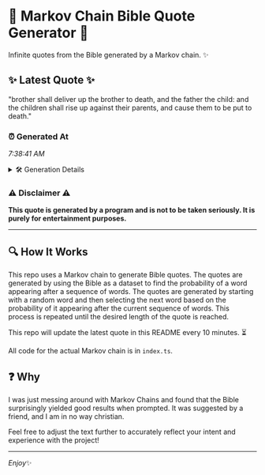 # 📖 Markov Chain Bible Quote Generator 📖

Infinite quotes from the Bible generated by a Markov chain. ✨

## ✨ Latest Quote ✨
"brother shall deliver up the brother to death, and the father the child: and the children shall rise up against their parents, and cause them to be put to death."

### ⏰ Generated At
*7:38:41 AM*

<details>
    <summary>🛠️ Generation Details</summary>
    <p>
        <strong>🌱 Seed:</strong> brother<br>
        <strong>🔄 Iterations:</strong> 29<br>
        <strong>📜 Context History:</strong><br>[ brother ]: shall<br>[ brother, shall ]: deliver<br>[ brother, shall, deliver ]: up<br>[ brother, shall, deliver, up ]: the<br>[ brother, shall, deliver, up, the ]: brother<br>[ brother, shall, deliver, up, the, brother ]: to<br>[ shall, deliver, up, the, brother, to ]: death,<br>[ deliver, up, the, brother, to, death, ]: and<br>[ up, the, brother, to, death,, and ]: the<br>[ the, brother, to, death,, and, the ]: father<br>[ brother, to, death,, and, the, father ]: the<br>[ to, death,, and, the, father, the ]: child:<br>[ death,, and, the, father, the, child: ]: and<br>[ and, the, father, the, child:, and ]: the<br>[ the, father, the, child:, and, the ]: children<br>[ father, the, child:, and, the, children ]: shall<br>[ the, child:, and, the, children, shall ]: rise<br>[ child:, and, the, children, shall, rise ]: up<br>[ and, the, children, shall, rise, up ]: against<br>[ the, children, shall, rise, up, against ]: their<br>[ children, shall, rise, up, against, their ]: parents,<br>[ shall, rise, up, against, their, parents, ]: and<br>[ rise, up, against, their, parents,, and ]: cause<br>[ up, against, their, parents,, and, cause ]: them<br>[ against, their, parents,, and, cause, them ]: to<br>[ their, parents,, and, cause, them, to ]: be<br>[ parents,, and, cause, them, to, be ]: put<br>[ and, cause, them, to, be, put ]: to<br>[ cause, them, to, be, put, to ]: death.<br>
    </p>
</details>

### ⚠️ Disclaimer ⚠️
**This quote is generated by a program and is not to be taken seriously. It is purely for entertainment purposes.**

---

## 🔍 How It Works

This repo uses a Markov chain to generate Bible quotes. The quotes are generated by using the Bible as a dataset to find the probability of a word appearing after a sequence of words. The quotes are generated by starting with a random word and then selecting the next word based on the probability of it appearing after the current sequence of words. This process is repeated until the desired length of the quote is reached.

This repo will update the latest quote in this README every 10 minutes. ⏳

All code for the actual Markov chain is in `index.ts`.

## ❓ Why

I was just messing around with Markov Chains and found that the Bible surprisingly yielded good results when prompted. 
It was suggested by a friend, and I am in no way christian.

Feel free to adjust the text further to accurately reflect your intent and experience with the project!

---

*Enjoy*✨
